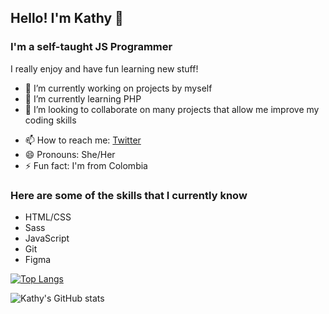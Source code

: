 ## Hello! I'm Kathy 👋

### I'm a self-taught JS Programmer

<!--
**kathyspark/kathyspark** is a ✨ _special_ ✨ repository because its `README.md` (this file) appears on your GitHub profile.
-->
I really enjoy and have fun learning new stuff!

- 🔭 I’m currently working on projects by myself
- 🌱 I’m currently learning PHP
- 👯 I’m looking to collaborate on many projects that allow me improve my coding skills
<!-- - 🤔 I’m looking for help with ... -->
<!-- - 💬 Ask me about ... -->
- 📫 How to reach me: [Twitter](https://https://twitter.com/kathyspark)
- 😄 Pronouns: She/Her
- ⚡ Fun fact: I'm from Colombia

### Here are some of the skills that I currently know

- HTML/CSS
- Sass
- JavaScript
- Git
- Figma

<!--[![Kathy's GitHub stats](https://github-readme-stats.vercel.app/api?username=kathyspark)](https://github.com/kathyspark/github-readme-stats) widthout icons-->

[![Top Langs](https://github-readme-stats.vercel.app/api/top-langs/?username=kathyspark&layout=compact)](https://github.com/kathyspark/github-readme-stats)

![Kathy's GitHub stats](https://github-readme-stats.vercel.app/api?username=kathyspark&show_icons=true&theme=synthwave)
<!-- [![Readme Card](https://github-readme-stats.vercel.app/api/pin/?username=kathyspark&show_owner&repo=github-readme-stats)](https://github.com/kathyspark/js-course) -->
